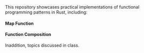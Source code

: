 This repository showcases practical implementations of functional programming patterns in Rust, including:

#### Map Function

#### Function Composition

Inaddition, topics discussed in class.